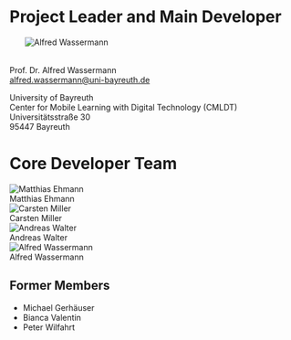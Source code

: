 <style>
#section-team img {
    width: 130px;
    height: auto;
}
#section-team #section-team-list > *,
#section-team-leader {
    text-align: center;
    margin-right: 1.5rem;
    margin-bottom: 1.5rem;
    width: 200px;
}
#section-team #section-team-list img,
#section-team-leader img {
    margin-bottom: 0.5rem;
}
</style>


# Project Leader and Main Developer

<div id="section-team-leader" class="float-md-start">
    <img src="{{ relBase }}/media/team/wassermann.jpg" alt="Alfred Wassermann">
</div>

Prof. Dr. Alfred Wassermann  
<alfred.wassermann@uni-bayreuth.de>

<div class="clearfix"></div>

University of Bayreuth   
Center for Mobile Learning with Digital Technology (CMLDT)  
Universitätsstraße 30   
95447 Bayreuth


# Core Developer Team

<div class="d-flex flex-wrap" id="section-team-list">
    <div>
        <img src="{{ relBase }}/media/team/ehmann.jpg" alt="Matthias Ehmann">
        <div>Matthias Ehmann</div>
    </div>
    <div>
        <img src="{{ relBase }}/media/team/miller.png" alt="Carsten Miller">
        <div>Carsten Miller</div>
    </div>
    <div>
        <img src="{{ relBase }}/media/team/walter.jpg" alt="Andreas Walter">
        <div>Andreas Walter</div>
    </div>
    <div>
        <img src="{{ relBase }}/media/team/wassermann.jpg" alt="Alfred Wassermann">
        <div>Alfred Wassermann</div>
    </div>
</div>

## Former Members

- Michael Gerhäuser
- Bianca Valentin
- Peter Wilfahrt

